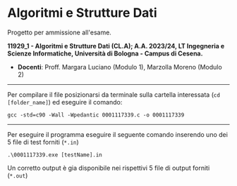 # Algoritmi e Strutture Dati
Progetto per ammissione all'esame.

**11929_1 - Algoritmi e Strutture Dati (CL.A); A.A. 2023/24, LT Ingegneria e Scienze Informatiche, Università di Bologna - Campus di Cesena.**

- **Docenti**: Proff. Margara Luciano (Modulo 1), Marzolla Moreno (Modulo 2)

---
Per compilare il file posizionarsi da terminale sulla cartella interessata (`cd [folder_name]`) ed eseguire il comando:
```
gcc -std=c90 -Wall -Wpedantic 0001117339.c -o 0001117339
```
---
Per eseguire il programma eseguire il seguente comando inserendo uno dei 5 file di test forniti (`*.in`)
```
.\0001117339.exe [testName].in
```
Un corretto output è gia disponibile nei rispettivi 5 file di output forniti (`*.out`)
